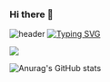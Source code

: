 ### Hi there 👋

<!--
**heeone1/heeone1** is a ✨ _special_ ✨ repository because its `README.md` (this file) appears on your GitHub profile.

Here are some ideas to get you started:

- 🔭 I’m currently working on ...
- 🌱 I’m currently learning ...
- 👯 I’m looking to collaborate on ...
- 🤔 I’m looking for help with ...
- 💬 Ask me about ...
- 📫 How to reach me: ...
- 😄 Pronouns: ...
- ⚡ Fun fact: ...
-->

<!--[![trophy](https://github-profile-trophy.vercel.app/?username=heeone1)](https://github.com/ryo-ma/github-profile-trophy)-->

![header](https://capsule-render.vercel.app/api?type=waving&color=6994CDEE&text=&animation=twinkling&height=80)
[![Typing SVG](https://readme-typing-svg.demolab.com?font=Alkatra&weight=500&size=45&duration=3500&pause=3&color=6994CDEE&center=false&vCenter=false&multiline=true&repeat=true&width=1000&height=100&lines=HEE+WON+KIM)](https://git.io/typing-svg)

<img src="https://github-profile-trophy.vercel.app/?username=heeone1&title=PullRequest,Commits,Organizations,Repository,Issues"> 

![Anurag's GitHub stats](https://github-readme-stats.vercel.app/api?username=heeone1&show_icons=true&theme=transparent)
<!--[![Top Langs](https://github-readme-stats.vercel.app/api/top-langs/?username=heeone1&layout=compact)](https://github.com/heeone1/github-readme-stats)-->
<!--[![Solved.ac Profile](http://mazassumnida.wtf/api/v2/generate_badge?boj=kkrina)](https://solved.ac/kkrina/)-->

